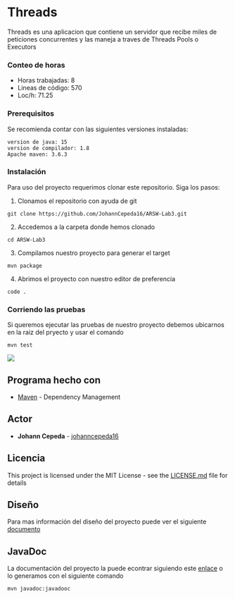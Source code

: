 # Threads

Threads es una aplicacion que contiene un servidor que recibe miles de peticiones concurrentes y las maneja a traves de Threads Pools o Executors

### Conteo de horas

* Horas trabajadas: 8
* Lineas de código: 570
* Loc/h: 71.25

### Prerequisitos
Se recomienda contar con las siguientes versiones instaladas:
```
version de java: 15
version de compilador: 1.8
Apache maven: 3.6.3 
```

### Instalación
Para uso del proyecto requerimos clonar este repositorio. Siga los pasos:

1. Clonamos el repositorio con ayuda de git
```
git clone https://github.com/JohannCepeda16/ARSW-Lab3.git
```

2. Accedemos a la carpeta donde hemos clonado
```
cd ARSW-Lab3
```

3. Compilamos nuestro proyecto para generar el target
```
mvn package
```

4. Abrimos el proyecto con nuestro editor de preferencia
```
code .
```

### Corriendo las pruebas
Si queremos ejecutar las pruebas de nuestro proyecto debemos ubicarnos en la raiz del pryecto y usar el comando
```
mvn test
```
![]("./resources/Test.PNG")

## Programa hecho con

* [Maven](https://maven.apache.org/) - Dependency Management

## Actor

* **Johann Cepeda** - [johanncepeda16](https://github.com/JohannCepeda16)


## Licencia

This project is licensed under the MIT License - see the [LICENSE.md](LICENSE.txt) file for details

## Diseño

Para mas información del diseño del proyecto puede ver el siguiente [documento](https://github.com/JohannCepeda16/ARSW-Lab3/blob/main/resources/Networking.pdf)


## JavaDoc

La documentación del proyecto la puede econtrar siguiendo este  [enlace](https://github.com/JohannCepeda16/ARSW-Lab3/tree/main/src/site/apidocs) o lo generamos con el siguiente comando 
```
mvn javadoc:javadooc
```





